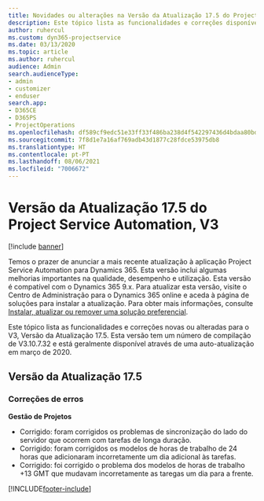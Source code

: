 ```yaml
---
title: Novidades ou alterações na Versão da Atualização 17.5 do Project Service Automation, Hotfix, V3
description: Este tópico lista as funcionalidades e correções disponíveis no Project Service Automation V3, Versão da Atualização 17.5, V3.
author: ruhercul
ms.custom: dyn365-projectservice
ms.date: 03/13/2020
ms.topic: article
ms.author: ruhercul
audience: Admin
search.audienceType:
- admin
- customizer
- enduser
search.app:
- D365CE
- D365PS
- ProjectOperations
ms.openlocfilehash: df589cf9edc51e33ff33f486ba238d4f542297436d4bdaa80bd8af59b65e7481
ms.sourcegitcommit: 7f8d1e7a16af769adb43d1877c28fdce53975db8
ms.translationtype: HT
ms.contentlocale: pt-PT
ms.lasthandoff: 08/06/2021
ms.locfileid: "7006672"
---
```

# <a name="project-service-automation-update-release-175-v3"></a>Versão da Atualização 17.5 do Project Service Automation, V3

[!include [banner](../includes/psa-now-project-operations.md)]

Temos o prazer de anunciar a mais recente atualização à aplicação Project Service Automation para Dynamics 365. Esta versão inclui algumas melhorias importantes na qualidade, desempenho e utilização.  Esta versão é compatível com o Dynamics 365 9.x. Para atualizar esta versão, visite o Centro de Administração para o Dynamics 365 online e aceda à página de soluções para instalar a atualização. Para obter mais informações, consulte [Instalar, atualizar ou remover uma solução preferencial](/power-platform/admin/install-remove-preferred-solution).

Este tópico lista as funcionalidades e correções novas ou alteradas para o V3, Versão da Atualização 17.5. Esta versão tem um número de compilação de V3.10.7.32 e está geralmente disponível através de uma auto-atualização em março de 2020.


## <a name="update-release-175"></a>Versão da Atualização 17.5

### <a name="bug-fixes"></a>Correções de erros


**Gestão de Projetos**

- Corrigido: foram corrigidos os problemas de sincronização do lado do servidor que ocorrem com tarefas de longa duração.
- Corrigido: foram corrigidos os modelos de horas de trabalho de 24 horas que adicionaram incorretamente um dia adicional às tarefas.
- Corrigido: foi corrigido o problema dos modelos de horas de trabalho +13 GMT que mudavam incorretamente as taregas um dia para a frente.



[!INCLUDE[footer-include](../includes/footer-banner.md)]